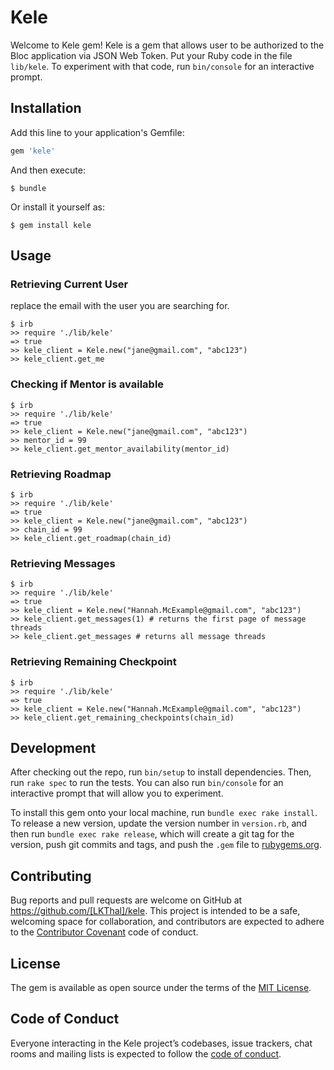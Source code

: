 # Kele

Welcome to Kele gem! Kele is a gem that allows user to be authorized to the Bloc application via JSON Web Token. Put your Ruby code in the file `lib/kele`. To experiment with that code, run `bin/console` for an interactive prompt.


## Installation

Add this line to your application's Gemfile:

```ruby
gem 'kele'
```

And then execute:

    $ bundle

Or install it yourself as:

    $ gem install kele

## Usage

### Retrieving Current User

replace the email with the user you are searching for.
```
$ irb
>> require './lib/kele'
=> true
>> kele_client = Kele.new("jane@gmail.com", "abc123")
>> kele_client.get_me

```

### Checking if Mentor is available

```
$ irb
>> require './lib/kele'
=> true
>> kele_client = Kele.new("jane@gmail.com", "abc123")
>> mentor_id = 99
>> kele_client.get_mentor_availability(mentor_id)
```

### Retrieving Roadmap

```
$ irb
>> require './lib/kele'
=> true
>> kele_client = Kele.new("jane@gmail.com", "abc123")
>> chain_id = 99
>> kele_client.get_roadmap(chain_id)

```

### Retrieving Messages

```
$ irb
>> require './lib/kele'
=> true
>> kele_client = Kele.new("Hannah.McExample@gmail.com", "abc123")
>> kele_client.get_messages(1) # returns the first page of message threads
>> kele_client.get_messages # returns all message threads

```

### Retrieving Remaining Checkpoint

```
$ irb
>> require './lib/kele'
=> true
>> kele_client = Kele.new("Hannah.McExample@gmail.com", "abc123")
>> kele_client.get_remaining_checkpoints(chain_id)
```

## Development

After checking out the repo, run `bin/setup` to install dependencies. Then, run `rake spec` to run the tests. You can also run `bin/console` for an interactive prompt that will allow you to experiment.

To install this gem onto your local machine, run `bundle exec rake install`. To release a new version, update the version number in `version.rb`, and then run `bundle exec rake release`, which will create a git tag for the version, push git commits and tags, and push the `.gem` file to [rubygems.org](https://rubygems.org).

## Contributing

Bug reports and pull requests are welcome on GitHub at https://github.com/[LKThal]/kele. This project is intended to be a safe, welcoming space for collaboration, and contributors are expected to adhere to the [Contributor Covenant](http://contributor-covenant.org) code of conduct.

## License

The gem is available as open source under the terms of the [MIT License](https://opensource.org/licenses/MIT).

## Code of Conduct

Everyone interacting in the Kele project’s codebases, issue trackers, chat rooms and mailing lists is expected to follow the [code of conduct](https://github.com/[USERNAME]/kele/blob/master/CODE_OF_CONDUCT.md).

